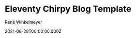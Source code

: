 ---
title: Eleventy Chirpy Blog Template
github: https://github.com/muenzpraeger/eleventy-chirpy-blog-template
demo: https://eleventy-chirpy-blog-template.netlify.app/
author: René Winkelmeyer
date: 2021-08-28T00:00:00.000Z
ssg:
  - Eleventy
cms:
  - Markdown
css:
  - Tailwind
category:
  - Blog
description: 11ty version of the popular Chirpy Jekyll blog theme
draft: true
publish_date: '2021-01-28T07:00:56Z'
update_date: '2022-01-31T08:03:21Z'
github_star: 50
github_fork: 11
---